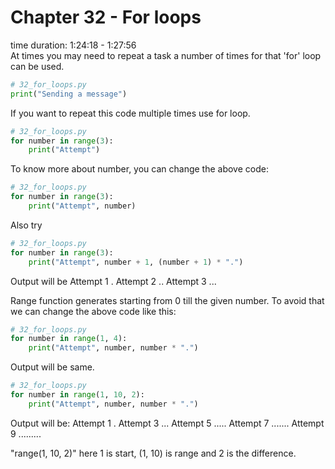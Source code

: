 # Chapter 32 - For loops
time duration: 1:24:18 - 1:27:56  
At times you may need to repeat a task a number of times for that 'for' loop can be used.

```python
# 32_for_loops.py
print("Sending a message")
```

If you want to repeat this code multiple times use for loop.

```python
# 32_for_loops.py
for number in range(3):
    print("Attempt")
```

To know more about number, you can change the above code:

```python
# 32_for_loops.py
for number in range(3):
    print("Attempt", number)
```

Also try

```python
# 32_for_loops.py
for number in range(3):
    print("Attempt", number + 1, (number + 1) * ".")
```

Output will be
Attempt 1 .
Attempt 2 ..
Attempt 3 ...

Range function generates starting from 0 till the given number. To avoid that we can change the above code like this:

```python
# 32_for_loops.py
for number in range(1, 4):
    print("Attempt", number, number * ".")
```

Output will be same.

```python
# 32_for_loops.py
for number in range(1, 10, 2):
    print("Attempt", number, number * ".")
```

Output will be:
Attempt 1 .
Attempt 3 ...
Attempt 5 .....
Attempt 7 .......
Attempt 9 .........

"range(1, 10, 2)" here 1 is start, (1, 10) is range and 2 is the difference. 
